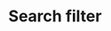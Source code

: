 ---
layout: pattern-documentation
sectionKey: Patterns
eleventyNavigation:
  parent: Patterns
title: Search filter
description: Search filters are used to help refine search results
whenToUse: Used exclusively for [finders](/frontend-templates/finders).
accessibilty: There was an accessibility driven design change made to the mobile filters around 2021.
howItWorksSummary:
  Search filters are used to help refine search results which appear on the right side of the page.


  They display search facets which allow the user to drill deeper down into search results. Helping a user to create a smaller list of things to scan through.


  There are four types of filters currently. One with a dropdown of options. One with checkboxes. One with a search bar and checkboxes. And one with open text fields.


  On specialist finders, you can also find a small search bar.


  As a user interacts with the filters, the search results on the right auto-refresh automatically.


  On mobile the same functionality occurs, however the filters move into an accordion and a ‘Go to search results’ call to action appears to help users jump down to the top of their search results. In the past the filters have lived in an interstitial page, this changed around 2021 to the accordion interaction due to accessibility issues with interstitial pages.
components:
  0:
    title: Search
    link: https://components.publishing.service.gov.uk/component-guide/search
  1:
    title: Expander
    link: https://govuk-finder-frontend.herokuapp.com/component-guide/expander
  2:
    title: Form date input
    link: https://components.publishing.service.gov.uk/component-guide/date_input
  3:
    title: Option select
    link: https://components.publishing.service.gov.uk/component-guide/option_select
  4:
    title: Form radio button
    link: https://components.publishing.service.gov.uk/component-guide/radio
---